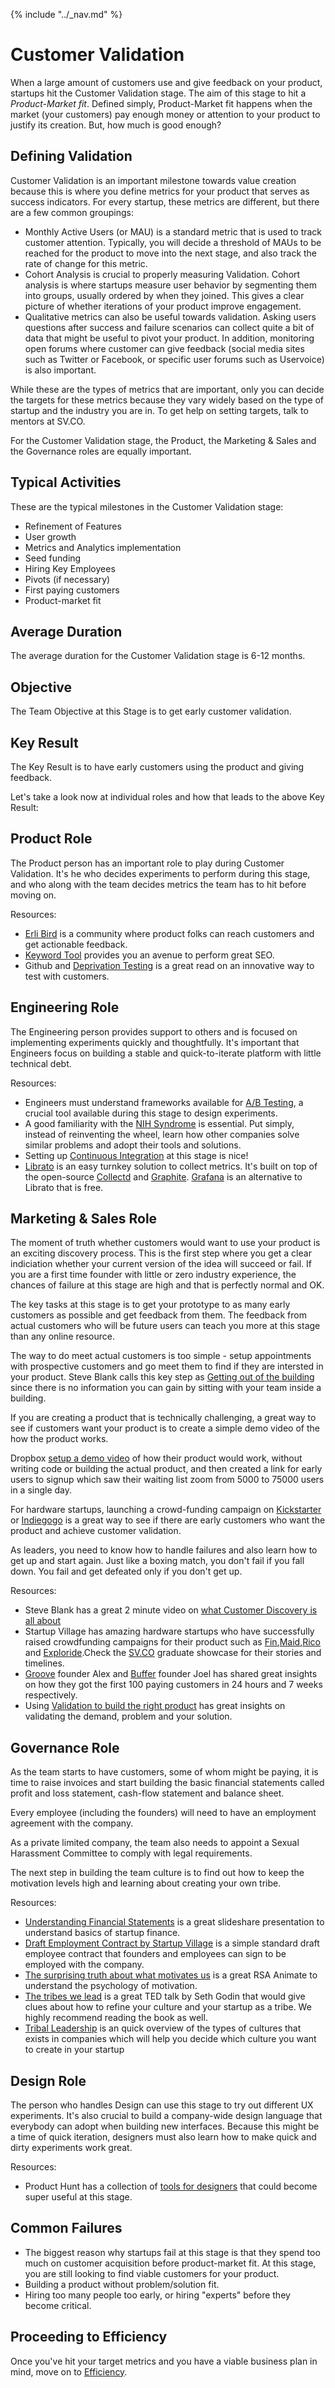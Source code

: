 {% include "../_nav.md" %}

# Customer Validation
When a large amount of customers use and give feedback on your product, startups hit the Customer Validation stage. The aim of this stage to hit a *Product-Market fit*. Defined simply, Product-Market fit happens when the market (your customers) pay enough money or attention to your product to justify its creation. But, how much is good enough?

## Defining Validation

Customer Validation is an important milestone towards value creation because this is where you define metrics for your product that serves as success indicators. For every startup, these metrics are different, but there are a few common groupings:

* Monthly Active Users (or MAU) is a standard metric that is used to track customer attention. Typically, you will decide a threshold of MAUs to be reached for the product to move into the next stage, and also track the rate of change for this metric.
* Cohort Analysis is crucial to properly measuring Validation. Cohort analysis is where startups measure user behavior by segmenting them into groups, usually ordered by when they joined. This gives a clear picture of whether iterations of your product improve engagement.
* Qualitative metrics can also be useful towards validation. Asking users questions after success and failure scenarios can collect quite a bit of data that might be useful to pivot your product. In addition, monitoring open forums where customer can give feedback (social media sites such as Twitter or Facebook, or specific user forums such as Uservoice) is also important.

While these are the types of metrics that are important, only you can decide the targets for these metrics because they vary widely based on the type of startup and the industry you are in. To get help on setting targets, talk to mentors at SV.CO. 

For the Customer Validation stage, the Product, the Marketing & Sales and the Governance roles are equally important.

## Typical Activities
These are the typical milestones in the Customer Validation stage:

* Refinement of Features
* User growth
* Metrics and Analytics implementation
* Seed funding
* Hiring Key Employees				
* Pivots (if necessary)
* First paying customers
* Product-market fit

## Average Duration
The average duration for the Customer Validation stage is 6-12 months.

## Objective
The Team Objective at this Stage is to get early customer validation.

## Key Result
The Key Result is to have early customers using the product and giving feedback.

Let's take a look now at individual roles and how that leads to the above Key Result:

## Product Role

The Product person has an important role to play during Customer Validation. It's he who decides experiments to perform during this stage, and who along with the team decides metrics the team has to hit before moving on.

Resources:

* [Erli Bird](http://erlibird.com) is a community where product folks can reach customers and get actionable feedback.
* [Keyword Tool](http://keywordtool.io) provides you an avenue to perform great SEO.
* Github and [Deprivation Testing](http://www.fastcolabs.com/3010972/open-company/how-github-uses-deprivation-testing-to-hone-product-design) is a great read on an innovative way to test with customers. 

## Engineering Role

The Engineering person provides support to others and is focused on implementing experiments quickly and thoughtfully. It's important that Engineers focus on building a stable and quick-to-iterate platform with little technical debt.

Resources:

* Engineers must understand frameworks available for [A/B Testing](https://en.wikipedia.org/wiki/A/B_testing), a crucial tool available during this stage to design experiments.
* A good familiarity with the [NIH Syndrome](https://en.wikipedia.org/wiki/Not_invented_here) is essential. Put simply, instead of reinventing the wheel, learn how other companies solve similar problems and adopt their tools and solutions.
* Setting up [Continuous Integration](http://youandthegang.com/2015/continuous-integration-delivery-with-jenkins/) at this stage is nice!
* [Librato](https://www.librato.com) is an easy turnkey solution to collect metrics. It's built on top of the open-source [Collectd](https://collectd.org) and [Graphite](http://graphite.wikidot.com). [Grafana](http://grafana.org) is an alternative to Librato that is free.


## Marketing & Sales Role

The moment of truth whether customers would want to use your product is an exciting discovery process. This is the first step where you get a clear indiciation whether your current version of the idea will succeed or fail. If you are a first time founder with little or zero industry experience, the chances of failure at this stage are high and that is perfectly normal and OK. 

The key tasks at this stage is to get your prototype to as many early customers as possible and get feedback from them. The feedback from actual customers who will be future users can teach you more at this stage than any online resource. 

The way to do meet actual customers is too simple - setup appointments with prospective customers and go meet them to find if they are intersted in your product. Steve Blank calls this key step as [Getting out of the building](https://www.youtube.com/watch?v=a-J_SwmMJyo) since there is no information you can gain by sitting with your team inside a building.

If you are creating a product that is technically challenging, a great way to see if customers want your product is to create a simple demo video of the how the product works. 

Dropbox [setup a demo video](https://www.youtube.com/watch?v=a-J_SwmMJyo) of how their product would work, without writing code or building the actual product, and then created a link for early users to signup which saw their waiting list zoom from 5000 to 75000 users in a single day.

For hardware startups, launching a crowd-funding campaign on [Kickstarter](https://www.kickstarter.com) or [Indiegogo](https://www.indiegogo.com) is a great way to see if there are early customers who want the product and achieve customer validation.

As leaders, you need to know how to handle failures and also learn how to get up and start again. Just like a boxing match, you don't fail if you fall down. You fail and get defeated only if you don't get up.


Resources:

* Steve Blank has a great 2 minute video on [what Customer Discovery is all about](http://steveblank.com/2014/06/28/customer-discovery-the-search-for-productmarket-fit-2-minutes-to-see-why/)
* Startup Village has amazing hardware startups who have successfully raised crowdfunding campaigns for their product such as [Fin](https://www.indiegogo.com/projects/fin-wearable-ring-make-your-palm-as-numeric-keypad-and-gesture-interface),[Maid](https://www.kickstarter.com/projects/sectorqube/maid-oven-make-all-incredible-dishes),[Rico](https://www.kickstarter.com/projects/smartrico/rico-turn-your-used-smartphone-into-a-smarthome-de) and [Exploride](https://www.indiegogo.com/projects/exploride-turn-your-car-into-a-smart-car#/story).Check the [SV.CO](www.sv.co) graduate showcase for their stories and timelines.
* [Groove](https://www.groovehq.com/blog/startup-first-paying-customers) founder Alex and [Buffer](https://blog.bufferapp.com/idea-to-paying-customers-in-7-weeks-how-we-did-it) founder Joel has shared great insights on how they got the first 100 paying customers in 24 hours and 7 weeks respectively.
* Using [Validation to build the right product](http://www.mindtheproduct.com/2013/09/validate-or-die-using-validation-to-build-the-right-product/) has great insights on validating the demand, problem and your solution.

## Governance Role
As the team starts to have customers, some of whom might be paying, it is time to raise invoices and start building the basic financial statements called profit and loss statement, cash-flow statement and balance sheet.

Every employee (including the founders) will need to have an employment agreement with the company.

As a private limited company, the team also needs to appoint a Sexual Harassment Committee to comply with legal requirements.

The next step in building the team culture is to find out how to keep the motivation levels high and learning about creating your own tribe.

Resources:
* [Understanding Financial Statements](http://www.slideshare.net/evenanerd/understanding-financial-statements) is a great slideshare presentation to understand basics of startup finance.
* [Draft Employment Contract by Startup Village](https://www.gv.com/lib/how-google-sets-goals-objectives-and-key-results-okrs) is a simple standard draft employee contract that founders and employees can sign to be employed with the company.
* [The surprising truth about what motivates us](https://www.youtube.com/watch?v=u6XAPnuFjJc) is a great RSA Animate to understand the psychology of motivation.
* [The tribes we lead](http://www.ted.com/talks/seth_godin_on_the_tribes_we_lead?language=en) is a great TED talk by Seth Godin that would give clues about how to refine your culture and your startup as a tribe. We highly recommend reading the book as well.
* [Tribal Leadership](http://emergentbydesign.com/2012/06/28/a-step-by-step-guide-to-tribal-leadership-part-1-the-five-stages-of-tribal-culture/) is an quick overview of the types of cultures that exists in companies which will help you decide which culture you want to create in your startup

## Design Role

The person who handles Design can use this stage to try out different UX experiments. It's also crucial to build a company-wide design language that everybody can adopt when building new interfaces. Because this might be a time of quick iteration, designers must also learn how to make quick and dirty experiments work great.

Resources:

* Product Hunt has a collection of [tools for designers](http://www.producthunt.com/e/tools-for-designers) that could become super useful at this stage.

## Common Failures

* The biggest reason why startups fail at this stage is that they spend too much on customer acquisition before product-market fit. At this stage, you are still looking to find viable customers for your product.
* Building a product without problem/solution fit.
* Hiring too many people too early, or hiring "experts" before they become critical.

## Proceeding to Efficiency

Once you've hit your target metrics and you have a viable business plan in mind, move on to [Efficiency](5.4-efficiency.md).
